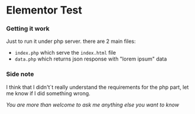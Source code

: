 # Elementor Test

### Getting it work
Just to run it under php server.
there are 2 main files: 
- `index.php` which serve the `index.html` file
- `data.php` which returns json response with "lorem ipsum" data

### Side note
I think that I didn't`t really understand the requirements for the php part, let me know if I did something wrong.

*You are more than welcome to ask me anything else you want to know* 